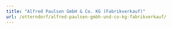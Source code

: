 ```yaml
---
title: "Alfred Paulsen GmbH & Co. KG (Fabrikverkauf)"
url: /otterndorf/alfred-paulsen-gmbh-und-co-kg-fabrikverkauf/
---
```


